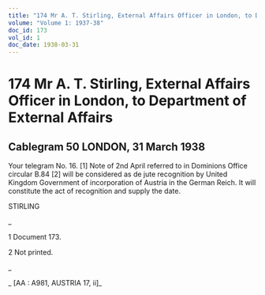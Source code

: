 ```yaml
---
title: "174 Mr A. T. Stirling, External Affairs Officer in London, to Department of External Affairs"
volume: "Volume 1: 1937-38"
doc_id: 173
vol_id: 1
doc_date: 1938-03-31
---
```


# 174 Mr A. T. Stirling, External Affairs Officer in London, to Department of External Affairs

## Cablegram 50 LONDON, 31 March 1938

Your telegram No. 16. [1] Note of 2nd April referred to in Dominions Office circular B.84 [2] will be considered as de jute recognition by United Kingdom Government of incorporation of Austria in the German Reich. It will constitute the act of recognition and supply the date.

STIRLING

_

1 Document 173.

2 Not printed.

_

_ [AA : A981, AUSTRIA 17, ii]_
